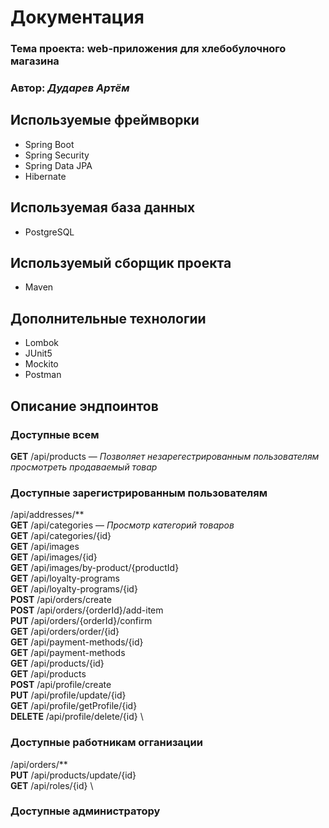 # Документация

### Тема проекта: web-приложения для хлебобулочного магазина 

### Автор: *Дударев Артём*


## Используемые фреймворки

* Spring Boot
* Spring Security
* Spring Data JPA
* Hibernate

## Используемая база данных

* PostgreSQL

## Используемый сборщик проекта

* Maven

## Дополнительные технологии

* Lombok
* JUnit5
* Mockito
* Postman

## Описание эндпоинтов

### Доступные всем

**GET** /api/products — *Позволяет незарегестрированным пользователям просмотреть продаваемый товар*

### Доступные зарегистрированным пользователям

/api/addresses/**  \
**GET** /api/categories — *Просмотр категорий товаров* \
**GET** /api/categories/{id} \
**GET** /api/images \
**GET** /api/images/{id} \
**GET** /api/images/by-product/{productId} \
**GET** /api/loyalty-programs \
**GET** /api/loyalty-programs/{id} \
**POST** /api/orders/create \
**POST** /api/orders/{orderId}/add-item \
**PUT** /api/orders/{orderId}/confirm \
**GET** /api/orders/order/{id} \
**GET** /api/payment-methods/{id} \
**GET** /api/payment-methods \
**GET** /api/products/{id} \
**GET** /api/products \
**POST** /api/profile/create \
**PUT** /api/profile/update/{id} \
**GET** /api/profile/getProfile/{id} \
**DELETE** /api/profile/delete/{id} \

### Доступные работникам огганизации

/api/orders/** \
**PUT** /api/products/update/{id} \
**GET** /api/roles/{id} \

### Доступные администратору



